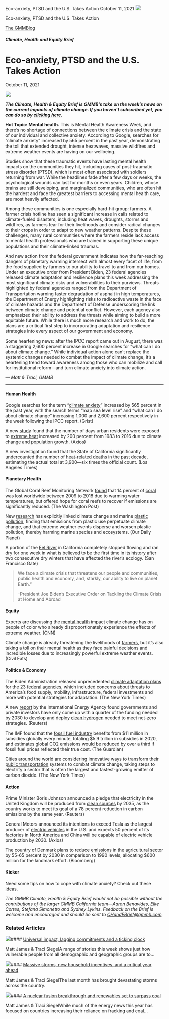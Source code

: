 



Eco-anxiety, PTSD and the U.S. Takes Action
October 11, 2021
![](data:image/gif;base64,R0lGODlhAQABAAAAACH5BAEKAAEALAAAAAABAAEAAAICTAEAOw==)![](https://www.gmmb.com/wp-content/uploads/2021/10/Screen-Shot-2021-10-09-at-10.07.33-AM.png)



Eco-anxiety, PTSD and the U.S. Takes Action





 [The GMMBlog](/blog/)



##### Climate, Health and Equity Brief

 Eco-anxiety, PTSD and the U.S. Takes Action
===========================================


October 11, 2021



![](data:image/gif;base64,R0lGODlhAQABAAAAACH5BAEKAAEALAAAAAABAAEAAAICTAEAOw==)![](https://www.gmmb.com/wp-content/uploads/2021/10/Screen-Shot-2021-10-09-at-10.07.33-AM-552x538.png) 


***The Climate, Health & Equity Brief is GMMB’s take on the week’s news on the current impacts of climate change. If you haven’t subscribed yet, you can do so by [clicking here](https://mailchimp.us4.list-manage.com/subscribe?u=f2f8c4bdabe1a2a83f914e813&id=4a13a601e2).***


**Hot Topic:** **Mental health.** This is Mental Health Awareness Week, and there’s no shortage of connections between the climate crisis and the state of our individual and collective anxiety. According to Google, searches for “climate anxiety” increased by 565 percent in the past year, demonstrating the toll that extended drought, intense heatwaves, massive wildfires and extreme weather events are having on our wellbeing.


Studies show that these traumatic events have lasting mental health impacts on the communities they hit, including cases of post-traumatic stress disorder (PTSD), which is most often associated with soldiers returning from war. While the headlines fade after a few days or weeks, the psychological wounds can last for months or even years. Children, whose brains are still developing, and marginalized communities, who are often hit the hardest and face the greatest barriers to accessing mental health care, are most heavily affected.


Among these communities is one especially hard-hit group: farmers. A farmer crisis hotline has seen a significant increase in calls related to climate-fueled disasters, including heat waves, droughts, storms and wildfires, as farmers fear for their livelihoods and consider radical changes to their crops in order to adapt to new weather patterns. Despite these challenges, many rural communities where the farmers reside lack access to mental health professionals who are trained in supporting these unique populations and their climate-linked traumas.


And new action from the federal government indicates how the far-reaching dangers of planetary warming intersect with almost every facet of life, from the food supplied by farmers to our ability to travel to and from our homes. Under an executive order from President Biden, 23 federal agencies released climate adaptation and resilience plans this week addressing the most significant climate risks and vulnerabilities to their purviews. Threats highlighted by federal agencies ranged from the Department of Transportation warning faster degradation of asphalt in high temperatures, the Department of Energy highlighting risks to radioactive waste in the face of climate hazards and the Department of Defense underscoring the link between climate change and potential conflict. However, each agency also emphasized their ability to address the threats while aiming to build a more equitable future. While there is much more research and work to do, the plans are a critical first step to incorporating adaptation and resilience strategies into every aspect of our government and economy.


Some heartening news: after the IPCC report came out in August, there was a staggering 2,600 percent increase in Google searches for “what can I do about climate change.” While individual action alone can’t replace the systemic changes needed to combat the impact of climate change, it’s a heartening trend toward awareness among those who can mobilize and call for institutional reform—and turn climate anxiety into climate action.


*— Matt & Traci, GMMB*




---


#### Human Health


Google searches for the term “[climate anxiety](https://grist.org/language/climate-anxiety-google-search-trends/)” increased by 565 percent in the past year, with the search terms “map sea level rise” and “what can I do about climate change” increasing 1,000 and 2,600 percent respectively in the week following the IPCC report. (Grist)


A new [study](https://www.pnas.org/content/118/41/e2024792118) found that the number of days urban residents were exposed to [extreme heat](https://www.axios.com/global-heat-exposure-increased-200-percent-3aecf2c2-2ae5-415e-bd60-f166f7908781.html) increased by 200 percent from 1983 to 2016 due to climate change and population growth. (Axios)


A new investigation found that the State of California significantly undercounted the number of [heat-related deaths](https://www.latimes.com/projects/california-extreme-heat-deaths-show-climate-change-risks/) in the past decade, estimating the actual total at 3,900—six times the official count. (Los Angeles Times)


#### Planetary Health


The Global Coral Reef Monitoring Network [found](https://gcrmn.net/2020-report/) that 14 percent of [coral](https://www.washingtonpost.com/climate-environment/2021/10/05/climate-change-killing-coral-reefs-study/) was lost worldwide between 2009 to 2018 due to warming water temperatures, but offered hope for coral reefs to recover if emissions are significantly reduced. (The Washington Post)


New [research](https://www.sciencedirect.com/science/article/pii/S0048969721054693) has explicitly linked climate change and marine [plastic pollution](https://www.ourdailyplanet.com/story/plastic-pollution-climate-change-ocean-overload/), finding that emissions from plastic use perpetuate climate change, and that extreme weather events disperse and worsen plastic pollution, thereby harming marine species and ecosystems. (Our Daily Planet)


A portion of the [Eel River](https://www.sfgate.com/bayarea/article/South-Fork-Eel-River-dry-California-drought-16474328.php) in California completely stopped flowing and ran dry for one week in what is believed to be the first time in its history after two consecutive dry winters that have affected the river’s ecology. (San Francisco Gate)



> We face a climate crisis that threatens our people and communities, public health and economy, and, starkly, our ability to live on planet Earth.”
> 
> 
> -President Joe Biden’s Executive Order on Tackling the Climate Crisis at Home and Abroad
> 
> 


#### Equity


Experts are discussing the [mental health](https://www.cnn.com/2021/10/07/politics/climate-mental-health-race-deconstructed-newsletter/index.html) impact climate change has on people of color who already disproportionately experience the effects of extreme weather. (CNN)


Climate change is already threatening the livelihoods of [farmers](https://civileats.com/2021/10/05/climate-anxiety-takes-a-growing-toll-on-farmers/), but it’s also taking a toll on their mental health as they face painful decisions and incredible losses due to increasingly powerful extreme weather events. (Civil Eats)


#### Politics & Economy


The Biden Administration released unprecedented [climate adaptation plans](https://www.sustainability.gov/adaptation/) for the 23 [federal agencies](https://www.nytimes.com/2021/10/07/climate/climate-threats-federal-government.html), which included concerns about threats to America’s food supply, mobility, infrastructure, federal investments and more with potential strategies for adaptation. (The New York Times)


A new [report](https://www.iea.org/reports/the-future-of-hydrogen) by the International Energy Agency found governments and private investors have only come up with a quarter of the funding needed by 2030 to develop and deploy [clean hydrogen](https://www.reuters.com/business/energy/states-must-raise-hydrogen-investment-help-reach-net-zero-iea-2021-10-04/) needed to meet net-zero strategies. (Reuters)


The IMF found that the [fossil fuel industry](https://www.theguardian.com/environment/2021/oct/06/fossil-fuel-industry-subsidies-of-11m-dollars-a-minute-imf-finds) benefits from $11 million in subsidies globally every minute, totaling $5.9 trillion in subsidies in 2020, and estimates global CO2 emissions would be reduced by over a third if fossil fuel prices reflected their true cost. (The Guardian)


Cities around the world are considering innovative ways to transform their [public transportation](https://www.nytimes.com/2021/10/03/climate/cities-public-transit-electric-tram-ferry-bus-cable-car.html) systems to combat climate change, taking steps to electrify a sector that is often the largest and fastest-growing emitter of carbon dioxide. (The New York Times)


#### Action


Prime Minister Boris Johnson announced a pledge that electricity in the United Kingdom will be produced from [clean sources](https://www.reuters.com/world/uk/all-britains-power-be-green-by-2035-pm-johnson-says-2021-10-04/) by 2035, as the country works to meet its goal of a 78 percent reduction in carbon emissions by the same year. (Reuters)


General Motors announced its intentions to exceed Tesla as the largest producer of [electric vehicles](https://www.axios.com/gm-growth-revenue-plan-cd8c7ed1-8359-43fb-8e54-daeb48a0ecd9.html) in the U.S. and expects 50 percent of its factories in North America and China will be capable of electric vehicle production by 2030. (Axios)


The country of Denmark plans to reduce [emissions](https://www.bloomberg.com/news/articles/2021-10-05/denmark-agrees-to-binding-2030-climate-target-for-agriculture) in the agricultural sector by 55-65 percent by 2030 in comparison to 1990 levels, allocating $600 million for the landmark effort. (Bloomberg)


#### Kicker


Need some tips on how to cope with climate anxiety? Check out these [ideas](https://www.bbc.com/news/science-environment-58756143).


*The GMMB Climate, Health & Equity Brief would not be possible without the contributions of the larger GMMB California team—Aaron Benavides, Elke Cortes, Stefana Simonetto and Sydney Lykins. Feedback on the Brief is welcome and encouraged and should be sent to [CHandEBrief@gmmb.com](mailto:CHandEBrief@gmmb.com).*









### Related Articles

![](data:image/gif;base64,R0lGODlhAQABAAAAACH5BAEKAAEALAAAAAABAAEAAAICTAEAOw==)![](https://www.gmmb.com/wp-content/uploads/2023/01/c53f7cb5-08a2-d0cf-d9a1-c8ef2c9b55e0-380x200.png)#### [Universal impact, lagging commitments and a ticking clock](https://www.gmmb.com/news/universal-impact-lagging-commitments-and-a-ticking-clock/)

Matt James & Traci SiegelA range of stories this week shows just how vulnerable people from all demographic and geographic groups are to…

![](data:image/gif;base64,R0lGODlhAQABAAAAACH5BAEKAAEALAAAAAABAAEAAAICTAEAOw==)![](https://www.gmmb.com/wp-content/uploads/2023/01/Picture1-380x200.png)#### [Massive storms, new household incentives, and a critical year ahead](https://www.gmmb.com/news/massive-storms-new-household-incentives-and-a-critical-year-ahead-and-renewables-set-to-surpass-coal-2/)

Matt James & Traci SiegelThe last month has brought devastating storms across the country.

![](data:image/gif;base64,R0lGODlhAQABAAAAACH5BAEKAAEALAAAAAABAAEAAAICTAEAOw==)![](https://www.gmmb.com/wp-content/uploads/2022/12/Picture1-380x200.png)#### [A nuclear fusion breakthrough and renewables set to surpass coal](https://www.gmmb.com/news/a-nuclear-fusion-breakthrough-and-renewables-set-to-surpass-coal/)

Matt James & Traci SiegelWhile much of the energy news this year has focused on countries increasing their reliance on fracking and coal…




